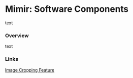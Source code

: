 # Mimir: Software Components
text <br>

### Overview
text <br>


### Links
[Image Cropping Feature](https://github.com/dylanramdhan/SeniorDesignProject)